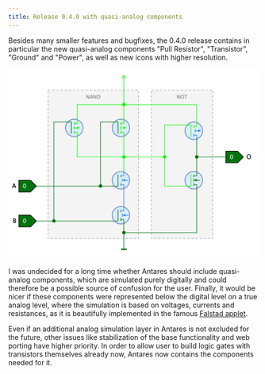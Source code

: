```yaml
---
title: Release 0.4.0 with quasi-analog components
---
```


Besides many smaller features and bugfixes, the 0.4.0 release contains in particular the new quasi-analog components "Pull Resistor", "Transistor", "Ground" and "Power", as well as new icons with higher resolution.

![Analog Components](/assets/images/posts/analog-sample.png)

I was undecided for a long time whether Antares should include quasi-analog components, which are simulated purely digitally and could therefore be a possible source of confusion for the user. Finally, it would be nicer if these components were represented below the digital level on a true analog level, where the simulation is based on voltages, currents and resistances, as it is beautifully implemented in the famous [Falstad applet](https://www.falstad.com/circuit/).

Even if an additional analog simulation layer in Antares is not excluded for the future, other issues like stabilization of the base functionality and web porting have higher priority. In order to allow user to build logic gates with transistors themselves already now, Antares now contains the components needed for it.
